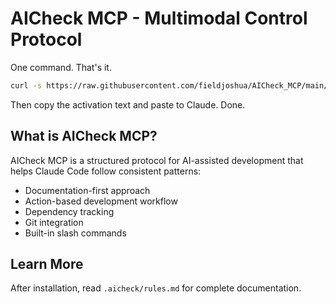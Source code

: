 # AICheck MCP - Multimodal Control Protocol

One command. That's it.

```bash
curl -s https://raw.githubusercontent.com/fieldjoshua/AICheck_MCP/main/simple_installer.sh | bash
```

Then copy the activation text and paste to Claude. Done.

## What is AICheck MCP?

AICheck MCP is a structured protocol for AI-assisted development that helps Claude Code follow consistent patterns:

- Documentation-first approach
- Action-based development workflow
- Dependency tracking
- Git integration
- Built-in slash commands

## Learn More

After installation, read `.aicheck/rules.md` for complete documentation.